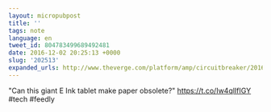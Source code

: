```yaml
---
layout: micropubpost
title: ''
tags: note
language: en
tweet_id: 804783499689492481
date: 2016-12-02 20:25:13 +0000
slug: '202513'
expanded_urls: http://www.theverge.com/platform/amp/circuitbreaker/2016/12/2/13818796/remarkable-giant-e-ink-tablet-paper-notebook
---
```

"Can this giant E Ink tablet make paper obsolete?" https://t.co/Iw4qlIfIGY #tech #feedly
